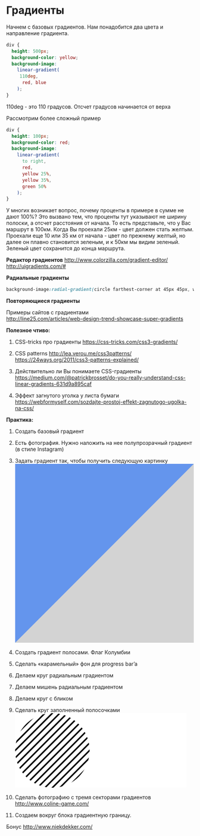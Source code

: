 # Градиенты

Начнем с базовых градиентов. Нам понадобится два цвета и направление градиента.

```css
div {
  height: 500px;
  background-color: yellow;
  background-image:
    linear-gradient(
     110deg, 
      red, blue
    );
}
```
110deg - это 110 градусов. Отсчет градусов начинается от верха

Рассмотрим более сложный пример

```css
div {
  height: 100px;
  background-color: red;
  background-image:
    linear-gradient(
      to right,
      red,
      yellow 25%,
      yellow 35%,
      green 50%
    );
}
```

У многих возникает вопрос, почему проценты в примере в сумме не дают 100%? Это вызвано тем, что проценты тут указывают не  ширину полоски, а отсчет расстояния от начала. То есть представьте, что у Вас маршрут в 100км. Когда Вы проехали 25км - цвет должен стать желтым. Проехали еще 10 или 35 км от начала - цвет по прежнему желтый, но далее он плавно становится зеленым, и к 50км мы видим зеленый. Зеленый цвет сохранится до конца маршрута.

**Редактор градиентов**
http://www.colorzilla.com/gradient-editor/<BR>
http://uigradients.com/#


**Радиальные градиенты**

```css
background-image:radial-gradient(circle farthest-corner at 45px 45px, white 0%, red 50%);
```

**Повторяющиеся градиенты**

Примеры сайтов с градиентами<BR>
http://line25.com/articles/web-design-trend-showcase-super-gradients

**Полезное чтиво:**

1. CSS-tricks про градиенты
https://css-tricks.com/css3-gradients/

2. CSS patterns
  http://lea.verou.me/css3patterns/
  https://24ways.org/2011/css3-patterns-explained/
  
3. Действительно ли Вы понимаете CSS-градиенты
  https://medium.com/@patrickbrosset/do-you-really-understand-css-linear-gradients-631d9a895caf
  
4. Эффект загнутого уголка у листа бумаги https://webformyself.com/sozdajte-prostoj-effekt-zagnutogo-ugolka-na-css/


**Практика:**

1. Создать базовый градиент
2. Есть фотография. Нужно наложить на нее полупрозрачный градиент (в стиле Instagram)
3. Задать градиент так, чтобы получить следующую картинку    
![Градиент по диагонали](pics/12_gradients/grad.svg)
4. Создать градиент полосами. Флаг Колумбии
5. Сделать «карамельный» фон для progress bar’a
6. Делаем круг радиальным градиентом
7. Делаем мишень радиальным градиентом
8. Делаем круг с бликом
9. Сделать круг заполненный полосочками
![Круг полосочками](pics/26_svg/circle.svg)

10. Сделать фотографию с тремя секторами градиентов http://www.coline-game.com/
11. Создаем вокруг блока градиентную границу.

Бонус http://www.niekdekker.com/

